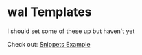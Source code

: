 # wal Templates
I should set some of these up but haven't yet

Check out: [Snippets Example](https://devoalda.gitlab.io/posts/pywal/)

